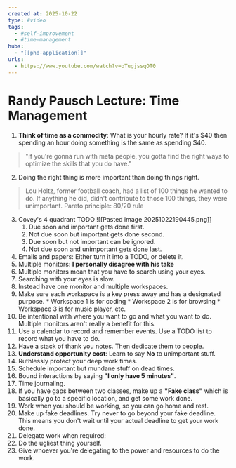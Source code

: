 ```yaml
--- 
created at: 2025-10-22
type: #video
tags:
  - #self-improvement
  - #time-management
hubs:
  - "[[phd-application]]"
urls:
  - https://www.youtube.com/watch?v=oTugjssqOT0
---
```


# Randy Pausch Lecture: Time Management

1. **Think of time as a commodity**: What is your hourly rate? If it's $40 then spending an hour doing something is the same as spending $40.
  > "If you're gonna run with meta people, you gotta find the right ways to optimize the skills that you do have."
2. Doing the right thing is more important than doing things right.
  > Lou Holtz, former football coach, had a list of 100 things he wanted to do. If anything he did, didn't contribute to those 100 things, they were unimportant.
  > Pareto principle: 80/20 rule
3. Covey's 4 quadrant TODO
   ![[Pasted image 20251022190445.png]]
   1. Due soon and important gets done first.
   2. Not due soon but important gets done second.
   3. Due soon but not important can be ignored.
   4. Not due soon and unimportant gets done last.
4. Emails and papers: Either turn it into a TODO, or delete it.
5. Multiple monitors: **I personally disagree with his take**
  1. Multiple monitors mean that you have to search using your eyes.
  2. Searching with your eyes is slow.
  3. Instead have one monitor and multiple workspaces.
  4. Make sure each workspace is a key press away and has a designated purpose.
    * Workspace 1 is for coding
    * Workspace 2 is for browsing
    * Workspace 3 is for music player, etc.
  5. Be intentional with where you want to go and what you want to do. Multiple monitors aren't really a benefit for this.
6. Use a calendar to record and remember events. Use a TODO list to record what you have to do.
7. Have a stack of thank you notes. Then dedicate them to people.
8. **Understand opportunity cost**: Learn to say **No** to unimportant stuff.
9. Ruthlessly protect your deep work times.
10. Schedule important but mundane stuff on dead times.
11. Bound interactions by saying **"I only have 5 minutes"**.
12. Time journaling.
13. If you have gaps between two classes, make up a **"Fake class"** which is basically go to a specific location, and get some work done.
14. Work when you should be working, so you can go home and rest.
15. Make up fake deadlines. Try never to go beyond your fake deadline. This means you don't wait until your actual deadline to get your work done.
16. Delegate work when required:
  1. Do the ugliest thing yourself.
  2. Give whoever you're delegating to the power and resources to do the work.
